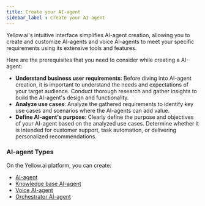 ```yaml
---
title: Create your AI-agent
sidebar_label : Create your AI-agent
---
```


Yellow.ai's intuitive interface simplifies AI-agent creation, allowing you to create and customize AI-agents and voice AI-agents to meet your specific requirements using its extensive tools and features.

Here are the prerequisites that you need to consider while creating a AI-agent:

* **Understand business user requirements**: Before diving into AI-agent creation, it is important to understand the needs and expectations of your target audience. Conduct thorough research and gather insights to build the AI-agent's design and functionality.
* **Analyze use cases**: Analyze the gathered requirements to identify key use cases and scenarios where the AI-agents can add value. 
* **Define AI-agent's purpose**: Clearly define the purpose and objectives of your AI-agent based on the analyzed use cases. Determine whether it is intended for customer support, task automation, or delivering personalized recommendations.

### AI-agent Types 

On the Yellow.ai platform, you can create:

* [AI-agent](https://docs.yellow.ai/docs/platform_concepts/studio/build/create_chatbot)
* [Knowledge base AI-agent](https://docs.yellow.ai/docs/platform_concepts/studio/kb/overview)
* [Voice AI-agent](https://docs.yellow.ai/docs/platform_concepts/studio/build/create_voice_bot)
* [Orchestrator AI-agent](https://docs.yellow.ai/docs/platform_concepts/studio/build/orchestrator)